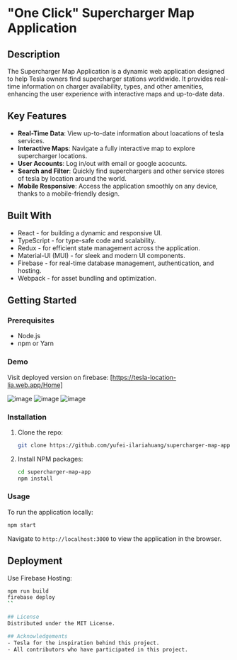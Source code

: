 
# "One Click" Supercharger Map Application

## Description
The Supercharger Map Application is a dynamic web application designed to help Tesla owners find supercharger stations worldwide. It provides real-time information on charger availability, types, and other amenities, enhancing the user experience with interactive maps and up-to-date data.

## Key Features
- **Real-Time Data**: View up-to-date information about loacations of tesla services.
- **Interactive Maps**: Navigate a fully interactive map to explore supercharger locations.
- **User Accounts**: Log in/out with email or google acocunts.
- **Search and Filter**: Quickly find superchargers and other service stores of tesla by location around the world.
- **Mobile Responsive**: Access the application smoothly on any device, thanks to a mobile-friendly design.

## Built With
- React - for building a dynamic and responsive UI.
- TypeScript - for type-safe code and scalability.
- Redux - for efficient state management across the application.
- Material-UI (MUI) - for sleek and modern UI components.
- Firebase - for real-time database management, authentication, and hosting.
- Webpack - for asset bundling and optimization.

## Getting Started

### Prerequisites
- Node.js
- npm or Yarn

### Demo
Visit deployed version on firebase: [https://tesla-location-lia.web.app/Home]

![image](https://github.com/yufei-ilariahuang/supercharger-map-application/assets/129757476/f5c4e201-a85c-4050-a44f-d23fc9088271)
![image](https://github.com/yufei-ilariahuang/supercharger-map-application/assets/129757476/b8273d2c-f3fe-4bbc-988b-5b647b2ac5ca)
![image](https://github.com/yufei-ilariahuang/supercharger-map-application/assets/129757476/2782bc91-3f66-4db2-b5c2-d092056a7adc)


### Installation
1. Clone the repo:
   ```sh
   git clone https://github.com/yufei-ilariahuang/supercharger-map-application.git
   ```
2. Install NPM packages:
   ```sh
   cd supercharger-map-app
   npm install
   ```

### Usage
To run the application locally:
```sh
npm start
```
Navigate to `http://localhost:3000` to view the application in the browser.

## Deployment
Use Firebase Hosting:
```sh
npm run build
firebase deploy
``

## License
Distributed under the MIT License. 

## Acknowledgements
- Tesla for the inspiration behind this project.
- All contributors who have participated in this project.
```
